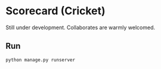# Scorecard (Cricket)
Still under development. Collaborates are warmly welcomed.

## Run
```shell
python manage.py runserver
```